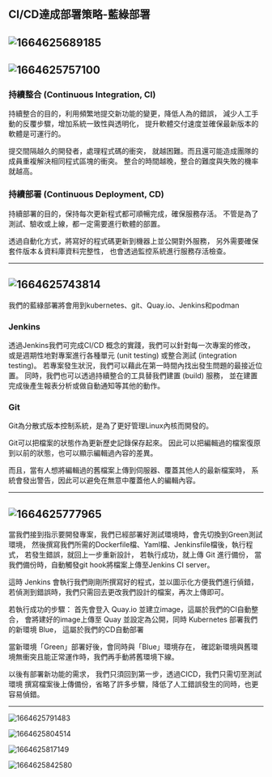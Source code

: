 CI/CD達成部署策略-藍綠部署
---
![1664625689185](https://user-images.githubusercontent.com/110806758/193409381-5d3f031f-a0c2-4206-91d3-b0651b1c0c8f.jpg)
---
![1664625757100](https://user-images.githubusercontent.com/110806758/193409393-0e2f522f-4b7d-4a3a-a0e7-abe06d9660c9.jpg)
---
### 持續整合 (Continuous Integration, CI)

持續整合的目的，利用頻繁地提交新功能的變更，降低人為的錯誤，
減少人工手動的反覆步驟，增加系統一致性與透明化，
提升軟體交付速度並確保最新版本的軟體是可運行的。

提交間隔越久的開發者，處理程式碼的衝突，
就越困難。而且還可能造成團隊的成員重複解決相同程式區塊的衝突。
整合的時間越晚，整合的難度與失敗的機率就越高。

### 持續部署 (Continuous Deployment, CD)

持續部署的目的，保持每次更新程式都可順暢完成，確保服務存活。
不管是為了測試、驗收或上線，都一定需要進行軟體的部置。

透過自動化方式，將寫好的程式碼更新到機器上並公開對外服務，
另外需要確保套件版本＆資料庫資料完整性，
也會透過監控系統進行服務存活檢查。

---
![1664625743814](https://user-images.githubusercontent.com/110806758/193409398-cba8b19b-5a5e-4ced-ac97-54e807c6d1f3.jpg)
---
我們的藍綠部署將會用到kubernetes、git、Quay.io、Jenkins和podman

### Jenkins

透過Jenkins我們可完成CI/CD 概念的實踐，我們可以針對每一次專案的修改，
或是週期性地對專案進行各種單元 (unit testing) 或整合測試 (integration testing)。
若專案發生狀況，我們可以藉此在第一時間內找出發生問題的最接近位置。
同時，我們也可以透過持續整合的工具替我們建置 (build) 服務，
並在建置完成後產生報表分析或做自動通知等其他的動作。

### Git
Git為分散式版本控制系統，是為了更好管理Linux內核而開發的。

Git可以把檔案的狀態作為更新歷史記錄保存起來。
因此可以把編輯過的檔案復原到以前的狀態，也可以顯示編輯過內容的差異。

而且，當有人想將編輯過的舊檔案上傳到伺服器、覆蓋其他人的最新檔案時，
系統會發出警告，因此可以避免在無意中覆蓋他人的編輯內容。

---

![1664625777965](https://user-images.githubusercontent.com/110806758/193409412-772d7599-0ecb-4531-b8da-6440aaadf230.jpg)
---
當我們接到指示要開發專案，我們已經部署好測試環境時，會先切換到Green測試環境，
然後撰寫我們所需的Dockerfile檔、Yaml檔、Jenkinsfile檔後，執行程式，
若發生錯誤，就回上一步重新設計，
若執行成功，就上傳 Git 進行備份，
當我們備份時，自動觸發git hook將檔案上傳至Jenkins CI server。

這時 Jenkins 會執行我們剛剛所撰寫好的程式，並以圖示化方便我們進行偵錯，
若偵測到錯誤時，我們只需回去更改我們設計的檔案，再次上傳即可。

若執行成功的步驟：
首先會登入 Quay.io 並建立image，這屬於我們的CI自動整合，
會將建好的image上傳至 Quay 並設定為公開，同時 Kubernetes 部署我們的新環境 Blue，
這屬於我們的CD自動部署

當新環境「Green」部署好後，會同時與「Blue」環境存在，
確認新環境與舊環境無衝突且能正常運作時，我們再手動將舊環境下線。

以後有部署新功能的需求，
我們只須回到第一步，透過CICD，我們只需切至測試環境
撰寫檔案後上傳備份，省略了許多步驟，降低了人工錯誤發生的同時，也更容易偵錯。

---

![1664625791483](https://user-images.githubusercontent.com/110806758/193409418-aadc51dc-bb3a-4db2-9294-eea5eda8565c.jpg)


![1664625804514](https://user-images.githubusercontent.com/110806758/193409428-f70bdd02-89d2-4a62-9b6d-8fa242d47d96.jpg)


![1664625817149](https://user-images.githubusercontent.com/110806758/193409434-f7a66a9f-2fc0-4d6b-8927-59171bb99505.jpg)


![1664625842580](https://user-images.githubusercontent.com/110806758/193409440-c7e0ec6f-cd8d-4bee-9d3d-ca62fec01cc9.jpg)
